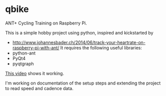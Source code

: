 # qbike
ANT+ Cycling Training on Raspberry Pi.

This is a simple hobby project using python, inspired and kickstarted by
* http://www.johannesbader.ch/2014/06/track-your-heartrate-on-raspberry-pi-with-ant/
It requires the following useful libraries:
* python-ant
* PyQt4
* pyqtgraph

[This video](http://youtu.be/lVoNQ8jtVbI) shows it working.

I'm working on documentation of the setup steps and extending the project to read speed and cadence data.
